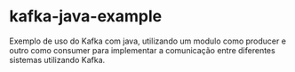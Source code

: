 # kafka-java-example
Exemplo de uso do Kafka com java, utilizando um modulo como producer e outro como consumer para implementar a comunicação entre diferentes sistemas utilizando Kafka.
